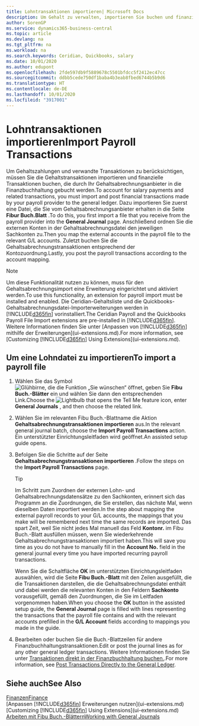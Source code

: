 ```yaml
---
title: Lohntransaktionen importieren| Microsoft Docs
description: Um Gehalt zu verwalten, importieren Sie buchen und finanzieller Transaktionen von Ihrem Gehaltsabrechnungsanbieter auf Sach-, mithilfe einer Gehaltsabrechnungserweiterung wie Ceridian oder Quickbooks.
author: SorenGP
ms.service: dynamics365-business-central
ms.topic: article
ms.devlang: na
ms.tgt_pltfrm: na
ms.workload: na
ms.search.keywords: Ceridian, Quickbooks, salary
ms.date: 10/01/2020
ms.author: edupont
ms.openlocfilehash: 2fde597db9f5889678c5501bfdcc5f2412ec47cc
ms.sourcegitcommit: ddbb5cede750df1baba4b3eab8fbed6744b5b9d6
ms.translationtype: HT
ms.contentlocale: de-DE
ms.lasthandoff: 10/01/2020
ms.locfileid: "3917001"
---
```

# <a name="import-payroll-transactions"></a><span data-ttu-id="7b058-103">Lohntransaktionen importieren</span><span class="sxs-lookup"><span data-stu-id="7b058-103">Import Payroll Transactions</span></span>
<span data-ttu-id="7b058-104">Um Gehaltszahlungen und verwandte Transaktionen zu berücksichtigen, müssen Sie die Gehaltstransaktionen importieren und finanzielle Transaktionen buchen, die durch Ihr Gehaltsabrechnungsanbieter in die Finanzbuchhaltung gebucht werden.</span><span class="sxs-lookup"><span data-stu-id="7b058-104">To account for salary payments and related transactions, you must import and post financial transactions made by your payroll provider to the general ledger.</span></span> <span data-ttu-id="7b058-105">Dazu importieren Sie zuerst eine Datei, die Sie vom Gehaltsabrechnungsanbieter erhalten in die Seite **Fibur Buch.Blatt** .</span><span class="sxs-lookup"><span data-stu-id="7b058-105">To do this, you first import a file that you receive from the payroll provider into the **General Journal** page.</span></span> <span data-ttu-id="7b058-106">Anschließend ordnen Sie die externen Konten in der Gehaltsabrechnungsdatei den jeweiligen Sachkonten zu.</span><span class="sxs-lookup"><span data-stu-id="7b058-106">Then you map the external accounts in the payroll file to the relevant G/L accounts.</span></span> <span data-ttu-id="7b058-107">Zuletzt buchen Sie die Gehaltsabrechnungstransaktionen entsprechend der Kontozuordnung.</span><span class="sxs-lookup"><span data-stu-id="7b058-107">Lastly, you post the payroll transactions according to the account mapping.</span></span>

> [!NOTE]  
>   <span data-ttu-id="7b058-108">Um diese Funktionalität nutzen zu können, muss für den Gehaltsabrechnungsimport eine Erweiterung eingerichtet und aktiviert werden.</span><span class="sxs-lookup"><span data-stu-id="7b058-108">To use this functionality, an extension for payroll import must be installed and enabled.</span></span> <span data-ttu-id="7b058-109">Die Ceridian-Gehaltsliste und die Quickbooks-Gehaltsabrechnungsdatei-Importerweiterungen werden in [!INCLUDE[d365fin](includes/d365fin_md.md)] vorinstalliert.</span><span class="sxs-lookup"><span data-stu-id="7b058-109">The Ceridian Payroll and the Quickbooks Payroll File Import extensions are pre-installed in [!INCLUDE[d365fin](includes/d365fin_md.md)].</span></span> <span data-ttu-id="7b058-110">Weitere Informationen finden Sie unter [Anpassen von [!INCLUDE[d365fin](includes/d365fin_md.md)] mithilfe der Erweiterungen](ui-extensions.md).</span><span class="sxs-lookup"><span data-stu-id="7b058-110">For more information, see [Customizing [!INCLUDE[d365fin](includes/d365fin_md.md)] Using Extensions](ui-extensions.md).</span></span>

## <a name="to-import-a-payroll-file"></a><span data-ttu-id="7b058-111">Um eine Lohndatei zu importieren</span><span class="sxs-lookup"><span data-stu-id="7b058-111">To import a payroll file</span></span>
1. <span data-ttu-id="7b058-112">Wählen Sie das Symbol ![Glühbirne, die die Funktion „Sie wünschen“ öffnet](media/ui-search/search_small.png "Was möchten Sie tun?"), geben Sie **Fibu Buch.-Blätter** ein und wählen Sie dann den entsprechenden Link.</span><span class="sxs-lookup"><span data-stu-id="7b058-112">Choose the ![Lightbulb that opens the Tell Me feature](media/ui-search/search_small.png "Tell me what you want to do") icon, enter **General Journals** , and then choose the related link.</span></span>
2. <span data-ttu-id="7b058-113">Wählen Sie im relevanten Fibu Buch.-Blattname die Aktion **Gehaltsabrechnungstransaktionen importieren** aus.</span><span class="sxs-lookup"><span data-stu-id="7b058-113">In the relevant general journal batch, choose the **Import Payroll Transactions** action.</span></span> <span data-ttu-id="7b058-114">Ein unterstützter Einrichtungsleitfaden wird geöffnet.</span><span class="sxs-lookup"><span data-stu-id="7b058-114">An assisted setup guide opens.</span></span>
3. <span data-ttu-id="7b058-115">Befolgen Sie die Schritte auf der Seite **Gehaltsabrechnungstransaktionen importieren** .</span><span class="sxs-lookup"><span data-stu-id="7b058-115">Follow the steps on the **Import Payroll Transactions** page.</span></span>

    > [!TIP]  
    >   <span data-ttu-id="7b058-116">Im Schritt zum Zuordnen der externen Lohn- und Gehaltsabrechnungsdatensätze zu den Sachkonten, erinnert sich das Programm an die Zuordnungen, die Sie erstellen, das nächste Mal, wenn dieselben Daten importiert werden.</span><span class="sxs-lookup"><span data-stu-id="7b058-116">In the step about mapping the external payroll records to your G/L accounts, the mappings that you make will be remembered next time the same records are imported.</span></span> <span data-ttu-id="7b058-117">Das spart Zeit, weil Sie nicht jedes Mal manuell das Feld **Kontonr.** im Fibu Buch.-Blatt ausfüllen müssen, wenn Sie wiederkehrende Gehaltsabrechnungstransaktionen importiert haben.</span><span class="sxs-lookup"><span data-stu-id="7b058-117">This will save you time as you do not have to manually fill in the **Account No.** field in the general journal every time you have imported recurring payroll transactions.</span></span>   

    <span data-ttu-id="7b058-118">Wenn Sie die Schaltfläche **OK** im unterstützten Einrichtungsleitfaden auswählen, wird die Seite **Fibu Buch.-Blatt** mit den Zeilen ausgefüllt, die die Transaktionen darstellen, die die Gehaltsabrechnungsdatei enthält und dabei werden die relevanten Konten in den Feldern **Sachkonto** vorausgefüllt, gemäß den Zuordnungen, die Sie im Leitfaden vorgenommen haben.</span><span class="sxs-lookup"><span data-stu-id="7b058-118">When you choose the **OK** button in the assisted setup guide, the **General Journal** page is filled with lines representing the transactions that the payroll file contains and with the relevant accounts prefilled in the **G/L Account** fields according to mappings you made in the guide.</span></span>
4. <span data-ttu-id="7b058-119">Bearbeiten oder buchen Sie die Buch.-Blattzeilen für andere Finanzbuchhaltungstransaktionen.</span><span class="sxs-lookup"><span data-stu-id="7b058-119">Edit or post the journal lines as for any other general ledger transactions.</span></span> <span data-ttu-id="7b058-120">Weitere Informationen finden Sie unter [Transaktionen direkt in der Finanzbuchhaltung buchen.](finance-how-post-transactions-directly.md).</span><span class="sxs-lookup"><span data-stu-id="7b058-120">For more information, see [Post Transactions Directly to the General Ledger](finance-how-post-transactions-directly.md).</span></span>   

## <a name="see-also"></a><span data-ttu-id="7b058-121">Siehe auch</span><span class="sxs-lookup"><span data-stu-id="7b058-121">See Also</span></span>
[<span data-ttu-id="7b058-122">Finanzen</span><span class="sxs-lookup"><span data-stu-id="7b058-122">Finance</span></span>](finance.md)  
<span data-ttu-id="7b058-123">[Anpassen [!INCLUDE[d365fin](includes/d365fin_md.md)] Erweiterungen nutzen](ui-extensions.md)</span><span class="sxs-lookup"><span data-stu-id="7b058-123">[Customizing [!INCLUDE[d365fin](includes/d365fin_md.md)] Using Extensions](ui-extensions.md)</span></span>  
[<span data-ttu-id="7b058-124">Arbeiten mit Fibu Buch.-Blättern</span><span class="sxs-lookup"><span data-stu-id="7b058-124">Working with General Journals</span></span>](ui-work-general-journals.md)  

